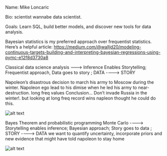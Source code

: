 
Name: Mike Loncaric

Bio: scientist wannabe data scientist.

Goals: Learn SQL, build better models, and discover new tools for data analysis.

Bayesian statistics is my preferred approach over frequentist statistics. Here’s a helpful article:
https://medium.com/@walljd20/modeling-continuous-targets-building-and-interpreting-bayesian-regressions-using-pymc-e12f8d3730a8

Classical data science analysis ---> Inference Enables Storytelling; Frequentist approach, Data goes to story ; DATA ----> STORY

Napoleon’s disastrous decision to march his army to Moscow during the winter. Napoleon ego lead to his dimise when he led his army to near-destruction. long freq values
Conclusion... Don’t invade Russia in the winter!. but looking at long freq record wins napleon thought he could do this.


![alt text](https://humuscreativity.wordpress.com/wp-content/uploads/2013/12/poster_origminard1.gif)



Bayes Theorem and probabilistic programming Monte Carlo ----> Storytelling enables inference; Bayesian approach;  Story goes to data ; STORY ----> DATA
we want to quantify uncertainty, incorporate priors and new evidence that might have told napoleon to stay home

![alt text](https://upload.wikimedia.org/wikipedia/commons/1/18/Bayes%27_Theorem_MMB_01.jpg)
